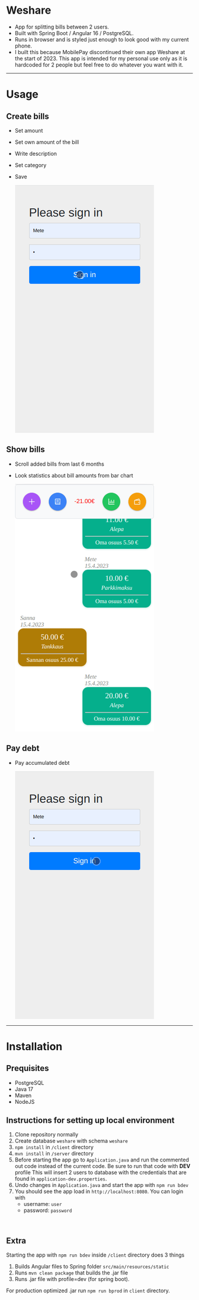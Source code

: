 # Weshare

- App for splitting bills between 2 users.
- Built with Spring Boot / Angular 16 / PostgreSQL.
- Runs in browser and is styled just enough to look good with my current phone.
- I built this because MobilePay discontinued their own app Weshare at the start of 2023. This app is intended for my personal use only as it is hardcoded for 2 people but feel free to do whatever you want with it.

---

# Usage

## Create bills

- Set amount
- Set own amount of the bill
- Write description
- Set category
- Save

  ![Create bill](resources/videos/CreateBill.gif)

## Show bills

- Scroll added bills from last 6 months
- Look statistics about bill amounts from bar chart

  ![Show bills](resources/videos/Bills.gif)

## Pay debt

- Pay accumulated debt

  ![Pay debt](resources/videos/PayDebt.gif)

---

# Installation

## Prequisites

- PostgreSQL
- Java 17
- Maven
- NodeJS

## Instructions for setting up local environment

1. Clone repository normally
2. Create database `weshare` with schema `weshare`
3. `npm install` in `/client` directory
4. `mvn install` in `/server` directory 
5. Before starting the app go to `Application.java` and run the commented out code instead of the current code. Be sure to run that code with **DEV** profile This will insert 2 users to database with the credentials that are found in `application-dev.properties`. 
6. Undo changes in `Application.java` and start the app with `npm run bdev`
7. You should see the app load in <code>http://localhost:8080</code>. You can login with
    - username: `user`
    - password: `password`
  <br>

## Extra
Starting the app with `npm run bdev` inside `/client` directory does 3 things

1. Builds Angular files to Spring folder `src/main/resources/static`
2. Runs `mvn clean package` that builds the .jar file 
3. Runs .jar file with profile=dev (for spring boot).

For production optimized .jar run `npm run bprod` in `client` directory.
